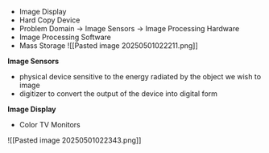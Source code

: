 - Image Display
- Hard Copy Device
- Problem Domain -> Image Sensors -> Image Processing Hardware 
- Image Processing Software
- Mass Storage
![[Pasted image 20250501022211.png]]

**Image Sensors**
- physical device sensitive to the energy radiated by the object we wish to image
- digitizer to convert the output of the device into digital form

**Image Display**
- Color TV Monitors

![[Pasted image 20250501022343.png]]